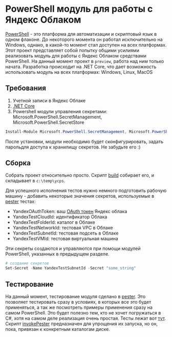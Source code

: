 # PowerShell модуль для работы с Яндекс Облаком

[PowerShell](https://github.com/PowerShell/PowerShell) - это платформа для автоматизации и скриптовый язык в одном флаконе. До некоторого момента он работал исключительно на Windows, однако, в какой-то момент стал доступен на всех платформах. Этот проект представляет собой попытку общими усилиями реализовать модуль для работы с Яндекс Облаком средствами PowerShell. На данный момент проект в `preview`, работа над ним только начата. Разработка происходит на .NET Core, что дает возможность использовать модуль на всех платформах: Windows, Linux, MacOS

## Требования

1. Учетной записи в Яндекс Облаке
2. [.NET Core](https://docs.microsoft.com/ru-ru/dotnet/core/introduction)
3. Powershell модули управления секретами: Microsoft.PowerShell.SecretManagement, Microsoft.PowerShell.SecretStore

```powershell
Install-Module Microsoft.PowerShell.SecretManagement, Microsoft.PowerShell.SecretStore
```

После установки, модули необходимо будет сконфигурировать, задать парольдля доступа к хранилищу секретов. Не забудьте его :)

## Сборка

Собрать проект относительно просто. Скрипт [build](./build.ps1) собирает его, и складывает в `c:\temp\ycps`.

Для успешного исполнения тестов нужно немного подготовить рабочую машину - добавить некоторые значения секретов, используемые в [pester](https://pester.dev/) тестах:

- YandexOAuthToken: ваш [OAuth токен](https://cloud.yandex.ru/docs/iam/concepts/authorization/oauth-token) Яндекс облака
- YandexTestCloudId: идентификатор Облака
- YandexTestFolderId: каталог в Облаке
- YandexTestNetworkId: тестовая VPC в Облаке
- YandexTestSubnetId: тестовая подсеть в Облаке
- YandexTestVMId: тестовая виртуальная машина

Эти секреты создаются и управляются при помощи модулей PowerShell, указанных в предыдущем разделе.

```powershell
# создание секретов
Set-Secret -Name YandexTestSubnetId -Secret "some_string"
```

## Тестирование

На данный момент, тестирование модуля сделано в [pester](https://pester.dev/). Это позволяет тестировать сразу в условиях, в которых все это будет применяться, а так же посмотреть примеры применения сразу на самом PowerShell. Это будет полезно тем, кто не хочет погружаться в C#, хотя на самом деле реализация очень простая. Тесты лежат вот [тут](yc.tests/pester.tests/). Скрипт [invokePester](./invokePester.ps1) предназначен для упрощения их запуска, но он, пока, привязан к конкретным каталогам диске.
